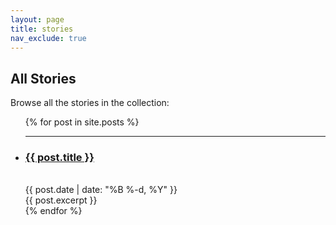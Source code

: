 ```yaml
---
layout: page
title: stories
nav_exclude: true
---
```


<div class="stories-page">
  <h2>All Stories</h2>
  <p>Browse all the stories in the collection:</p>
  
  <ul class="content-listing">
    {% for post in site.posts %}
      <li class="listing">
        <hr class="slender">
        <a href="{{ post.url | prepend: site.baseurl }}"><h3 class="contrast">{{ post.title }}</h3></a>
        <br><span class="smaller">{{ post.date | date: "%B %-d, %Y" }}</span><br/>
        <div>{{ post.excerpt }}</div>
      </li>
    {% endfor %}
  </ul>
</div>

